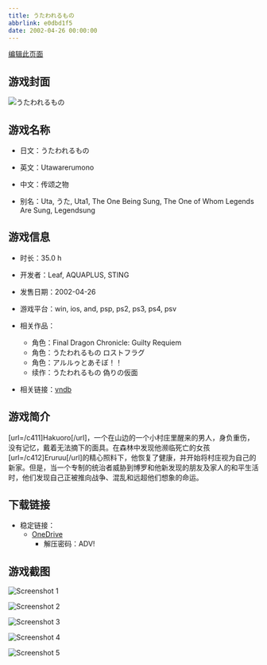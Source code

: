 ```yaml
---
title: うたわれるもの
abbrlink: e0dbd1f5
date: 2002-04-26 00:00:00
---
```

[编辑此页面](https://github.com/ACG-3/ADV3-source/blob/main/source/_posts/games/%E3%81%86%E3%81%9F%E3%82%8F%E3%82%8C%E3%82%8B%E3%82%82%E3%81%AE.md)

## 游戏封面

![うたわれるもの](https://pan.timero.xyz/onedrive/img_lib_001/%E3%81%86%E3%81%9F%E3%82%8F%E3%82%8C%E3%82%8B%E3%82%82%E3%81%AE_cover.avif)


## 游戏名称

- 日文：うたわれるもの
- 英文：Utawarerumono
- 中文：传颂之物

- 别名：Uta, うた, Uta1, The One Being Sung, The One of Whom Legends Are Sung, Legendsung


## 游戏信息

- 时长：35.0 h
- 开发者：Leaf, AQUAPLUS, STING
- 发售日期：2002-04-26
- 游戏平台：win, ios, and, psp, ps2, ps3, ps4, psv
- 相关作品：
   - 角色：Final Dragon Chronicle: Guilty Requiem
   - 角色：うたわれるもの ロストフラグ
   - 角色：アルルゥとあそぼ！！
   - 续作：うたわれるもの 偽りの仮面

- 相关链接：[vndb](https://vndb.org/v3)


## 游戏简介

[url=/c411]Hakuoro[/url]，一个在山边的一个小村庄里醒来的男人，身负重伤，没有记忆，戴着无法摘下的面具。在森林中发现他濒临死亡的女孩[url=/c412]Eruruu[/url]的精心照料下，他恢复了健康，并开始将村庄视为自己的新家。但是，当一个专制的统治者威胁到博罗和他新发现的朋友及家人的和平生活时，他们发现自己正被推向战争、混乱和远超他们想象的命运。




## 下载链接

- 稳定链接：
    - [OneDrive](https://pan.timero.xyz/onedrive/adv_lib_001/%E3%81%86%E3%81%9F%E3%82%8F%E3%82%8C%E3%82%8B%E3%82%82%E3%81%AE)
        - 解压密码：ADV!



## 游戏截图


![Screenshot 1](https://pan.timero.xyz/onedrive/img_lib_001/%E3%81%86%E3%81%9F%E3%82%8F%E3%82%8C%E3%82%8B%E3%82%82%E3%81%AE_Screenshot_1.avif)

![Screenshot 2](https://pan.timero.xyz/onedrive/img_lib_001/%E3%81%86%E3%81%9F%E3%82%8F%E3%82%8C%E3%82%8B%E3%82%82%E3%81%AE_Screenshot_2.avif)

![Screenshot 3](https://pan.timero.xyz/onedrive/img_lib_001/%E3%81%86%E3%81%9F%E3%82%8F%E3%82%8C%E3%82%8B%E3%82%82%E3%81%AE_Screenshot_3.avif)

![Screenshot 4](https://pan.timero.xyz/onedrive/img_lib_001/%E3%81%86%E3%81%9F%E3%82%8F%E3%82%8C%E3%82%8B%E3%82%82%E3%81%AE_Screenshot_4.avif)

![Screenshot 5](https://pan.timero.xyz/onedrive/img_lib_001/%E3%81%86%E3%81%9F%E3%82%8F%E3%82%8C%E3%82%8B%E3%82%82%E3%81%AE_Screenshot_5.avif)


